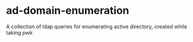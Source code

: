 # ad-domain-enumeration
A collection of ldap queries for enumerating active directory, created while taking pwk
